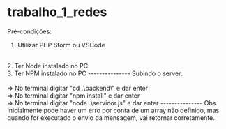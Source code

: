 # trabalho_1_redes
Pré-condições:
<br>
1. Utilizar PHP Storm ou VSCode
<br>
2. Ter Node instalado no PC
<br>
3. Ter NPM instalado no PC
---------------
Subindo o server:
<br>
<br>
=> No terminal digitar "cd .\backend\" e dar enter
<br>
=> No terminal digitar "npm install" e dar enter
<br>
=> No terminal digitar "node .\servidor.js" e dar enter
---------------
Obs. Inicialmente pode haver um erro por conta de um array não definido, mas quando for executado o envio da mensagem, vai retornar corretamente.